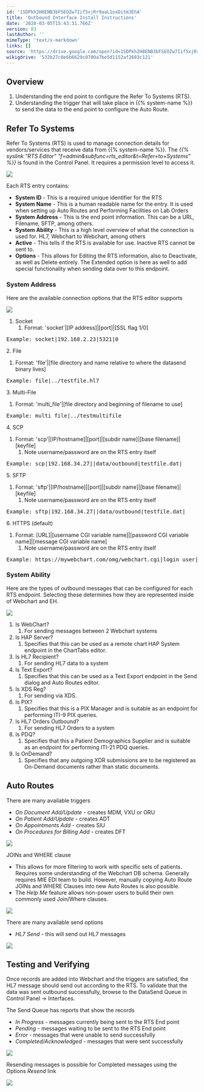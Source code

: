 ```yaml
---
id: '1SDPkh2H8ENB3bFSEOZw7Iif5xjRr9aaL1oxDitm3EhA'
title: 'Outbound Interface Install Instructions'
date: '2020-03-05T15:43:31.766Z'
version: 83
lastAuthor: ''
mimeType: 'text/x-markdown'
links: []
source: 'https://drive.google.com/open?id=1SDPkh2H8ENB3bFSEOZw7Iif5xjRr9aaL1oxDitm3EhA'
wikigdrive: '532b27c0e6b6629c0700a7be5d1152af2683c121'
---
```

## Overview


1. Understanding the end point to configure the Refer To Systems (RTS).
2. Understanding the trigger that will take place in {{% system-name %}} to send the data to the end point to configure the Auto Route.


## Refer To Systems

Refer To Systems (RTS) is used to manage connection details for vendors/services that receive data from {{% system-name %}}. The *{{% syslink "RTS Editor" "f=admin&subfunc=rts_editor&t=Refer+to+Systems" %}}* is found in the Control Panel.  It requires a permission level to access it.

![](../outbound-interface-install-instructions.assets/72d49a4da60ede7e9f94bdf983d46450.png)

Each RTS entry contains: 
* <strong>System ID </strong>- This is a required unique identifier for the RTS
* <strong>System Name</strong> - This is a human readable name for the entry.  It is used when setting up Auto Routes and Performing Facilities on Lab Orders
* <strong>System Address</strong> - This is the end point information. This can be a URL, Filename, SFTP, among others.
* <strong>System Ability</strong> - This is a high level overview of what the connection is used for. HL7, Webchart to Webchart, among others
* <strong>Active</strong> - This tells if the RTS is available for use. Inactive RTS cannot be sent to.
* <strong>Options</strong> - This allows for Editing the RTS information, also to Deactivate, as well as Delete entirely. The Extended option is here as well to add special functionality when sending data over to this endpoint.

### System Address

Here are the available connection options that the RTS editor supports

![](../outbound-interface-install-instructions.assets/723100db4503d34d573ec01166f3921f.png)

1. Socket
   1. Format: 'socket'|[IP address]|[port]|[SSL flag 1/0]
<pre>Example: socket|192.168.2.23|5321|0</pre>2. File
   1. Format: 'file'|[file directory and name relative to where the datasend binary lives]
<pre>Example: file|../testfile.hl7</pre>3. Multi-File
   1. Format: 'multi_file'|[file directory and beginning of filename to use]
<pre>Example: multi_file|../testmultifile</pre>4. SCP
   1. Format: 'scp'|[IP/hostname]|[port]|[subdir name]|[base filename]|[keyfile]
      1. Note username/password are on the RTS entry itself
<pre>Example: scp|192.168.34.27||data/outbound|testfile.dat|</pre>5. SFTP
   1. Format: 'sftp'|[IP/hostname]|[port]|[subdir name]|[base filename]|[keyfile]
      1. Note username/password are on the RTS entry itself
<pre>Example: sftp|192.168.34.27||data/outbound|testfile.dat|</pre>6. HTTPS (default)
   1. Format: [URL]|[username CGI variable name]|[password CGI variable name]|[message CGI variable name]
      1. Note username/password are on the RTS entry itself
<pre>Example: https://mywebchart.com/omg/webchart.cgi|login_user|login_passwd|message</pre>  
### System Ability

Here are the types of outbound messages that can be configured for each RTS endpoint.  Selecting these determines how they are represented inside of Webchart and EH.

![](../outbound-interface-install-instructions.assets/92e9971f0032eafe76fe1f520a8a4a8a.png)

1. Is WebChart?
   1. For sending messages between 2 Webchart systems
2. Is HAP Server?
   1. Specifies that this can be used as a remote chart HAP System endpoint in the ChartTabs editor.
3. Is HL7 Recipient?
   1. For sending HL7 data to a system
4. Is Text Export?
   1. Specifies that this can be used as a Text Export endpoint in the Send dialog and Auto Routes editor.
5. Is XDS Reg?
   1. For sending via XDS.
6. Is PIX?
   1. Specifies that this is a PIX Manager and is suitable as an endpoint for performing ITI-9 PIX queries.
7. Is HL7 Orders Outbound?
   1. For sending HL7 Orders to a system
8. Is PDQ?
   1. Specifies that this a Patient Demographics Supplier and is suitable as an endpoint for performing ITI-21 PDQ queries.
9. Is OnDemand?
   1. Specifies that any outgoing XDR submissions are to be registered as On-Demand documents rather than static documents.


## Auto Routes

There are many available triggers
* <em>On Document Add/Update</em> - creates MDM, VXU or ORU
* <em>On Patient Add/Update</em> - creates ADT
* <em>On Appointments Add</em> - creates SIU
* <em>On Procedures for Billing Add</em> - creates DFT

![](../outbound-interface-install-instructions.assets/8e32d4f5d4eff16fb06c8f84f057ad51.png)


JOINs and WHERE clause
* This allows for more filtering to work with specific sets of patients.  Requires some understanding of the Webchart DB schema.  Generally requires MIE EDI team to build.  However, manually copying Auto Route JOINs and WHERE Clauses into new Auto Routes is also possible.
* The <em>Help Me</em> feature allows non-power users to build their own commonly used Join/Where clauses.

![](../outbound-interface-install-instructions.assets/59a0d8603cce1b3d57bd468474affaf5.png)


There are many available send options
* <em>HL7 Send</em> - this will send out HL7 messages

![](../outbound-interface-install-instructions.assets/c33547588cf502a12090664e7feb0029.png)



## Testing and Verifying

Once records are added into Webchart and the triggers are satisfied, the HL7 message should send out according to the RTS.  To validate that the data was sent outbound successfully, browse to the DataSend Queue in Control Panel -> Interfaces.

The Send Queue has reports that show the records
* <em>In Progress</em> - messages currently being sent to the RTS End point
* <em>Pending</em> - messages waiting to be sent to the RTS End point
* <em>Error</em> - messages that were unable to send successfully
* <em>Completed/Acknowledged</em> - messages that were sent successfully

![](../outbound-interface-install-instructions.assets/3419ef2e1d3141f5c0dd86c3f1216ea1.png)


Resending messages is possible for Completed messages using the Options *Resend* link

![](../outbound-interface-install-instructions.assets/cd194d4525be59d9453a9406d22038ef.png)


